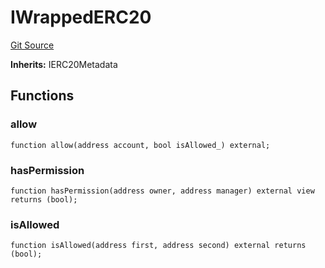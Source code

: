 # IWrappedERC20
[Git Source](https://github.com/larrythecucumber321/protocol/blob/0e60393685a4ae7994ac986273cdfa4cf9c069ed/contracts/plugins/assets/compoundv3/IWrappedERC20.sol)

**Inherits:**
IERC20Metadata


## Functions
### allow


```solidity
function allow(address account, bool isAllowed_) external;
```

### hasPermission


```solidity
function hasPermission(address owner, address manager) external view returns (bool);
```

### isAllowed


```solidity
function isAllowed(address first, address second) external returns (bool);
```

